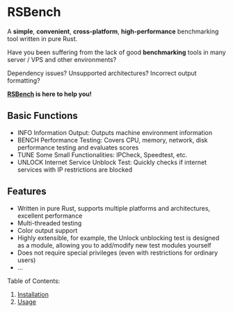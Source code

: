 # RSBench

A **simple**, **convenient**, **cross-platform**, **high-performance** benchmarking tool written in pure Rust.

Have you been suffering from the lack of good **benchmarking** tools in many server / VPS and other environments?

Dependency issues? Unsupported architectures? Incorrect output formatting?

**[RSBench](https://github.com/rsbench/rsbench) is here to help you!**

## Basic Functions

- INFO Information Output: Outputs machine environment information
- BENCH Performance Testing: Covers CPU, memory, network, disk performance testing and evaluates scores
- TUNE Some Small Functionalities: IPCheck, Speedtest, etc.
- UNLOCK Internet Service Unblock Test: Quickly checks if internet services with IP restrictions are blocked

## Features

- Written in pure Rust, supports multiple platforms and architectures, excellent performance
- Multi-threaded testing
- Color output support
- Highly extensible, for example, the Unlock unblocking test is designed as a module, allowing you to add/modify new
  test modules yourself
- Does not require special privileges (even with restrictions for ordinary users)
- ...

Table of Contents:

1. [Installation](install.zh.md)
2. [Usage](usage.zh.md)